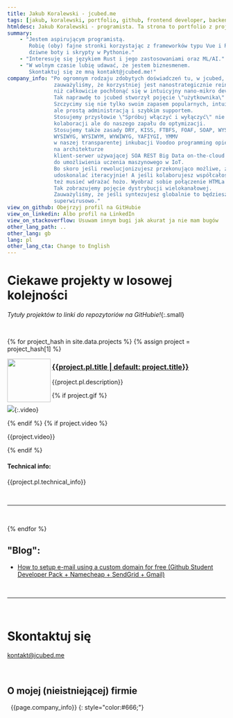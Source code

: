 ```yaml
---
title: Jakub Koralewski - jcubed.me
tags: [jakub, koralewski, portfolio, github, frontend developer, backend developer, vue, typescript, nuxt, javascript, js, ts, sass, scss, python, obs, rust]
htmldesc: Jakub Koralewski - programista. Ta strona to portfolio z projektami i info do kontaktu.
summary:
    - "Jestem aspirującym programistą.
       Robię (oby) fajne stronki korzystając z frameworków typu Vue i React,
       dziwne boty i skrypty w Pythonie."
    - "Interesuję się językiem Rust i jego zastosowaniami oraz ML/AI."
    - "W wolnym czasie lubię udawać, że jestem biznesmenem.
       Skontaktuj się ze mną kontakt@jcubed.me!"
company_info: "Po ogromnym rodzaju zdobytych doświadczeń tu, w jcubed,
               zauważyliśmy, że korzystniej jest nanostrategicznie reintermediować
               niż całkowicie pochłonąć się w intuicyjny nano-mikro development.
               Tak naprawdę to jcubed stworzył pojęcie \"użytkownika\".
               Szczycimy się nie tylko swoim zapasem popularnych, intuicyjnych funkcji,
               ale prostą administracją i szybkim supportem.
               Stosujemy przysłowie \"Spróbuj włączyć i wyłączyć\" nie tylko do
               kolaboracji ale do naszego zapału do optymizacji.
               Stosujemy także zasady DRY, KISS, FTBFS, FOAF, SOAP, WYSIAYG,
               WYSIWYG, WYSIWYM, WYWIWYG, YAFIYGI, YMMV
               w naszej transparentej inkubacji Voodoo programming opierającej się
               na architekturze
               klient-serwer używającej SOA REST Big Data on-the-cloud Agile
               do umożliwienia uczenia maszynowego w IoT.
               Bo skoro jeśli rewolucjonizujesz przekonująco możliwe, że będziesz musiał
               udoskonalać iteracyjnie! A jeśli kolaborujesz współcałościowo możesz
               też musieć wdrażać hożo. Wyobraź sobie połączenie HTMLa i COBOLa.
               Tak zobrazujemy pojęcie dystrybucji wielokanałowej.
               Zauważyliśmy, że jeśli syntezujesz globalnie to będziesz architektował
               superwirusowo."
view_on_github: Obejrzyj profil na GitHubie
view_on_linkedin: Albo profil na LinkedIn
view_on_stackoverflow: Usuwam innym bugi jak akurat ja nie mam bugów
other_lang_path: ..
other_lang: gb
lang: pl
other_lang_cta: Change to English
---
```


# Ciekawe projekty w losowej kolejności
*Tytuły projektów to linki do repozytoriów na GitHubie!*{:.small}

&nbsp;

{% for project_hash in site.data.projects %}
{% assign project = project_hash[1] %}


<img src="{{project.img}}" width="100" align="left" />

### <a href="{{project.links.github}}" target="_blank"> {{project.pl.title | default: project.title}} </a>

{{project.pl.description}}

{% if project.gif %}

![]({{project.gif}}){:.video}

{% endif %}
{% if project.video %}

{{project.video}}

{% endif %}

#### Technical info:

{{project.pl.technical_info}}

&nbsp;
<hr/>
&nbsp;

{% endfor %}

## "Blog":

- [How to setup e-mail using a custom domain for free (Github Student Developer Pack + Namecheap + SendGrid + Gmail)](./blog/free-email.md)

&nbsp;
<hr/>
&nbsp;

# Skontaktuj się

<a href="mailto:kontakt@jcubed.me?subject=Witam%2C+tam%21&body=Jeste%C5%9B+niesamowity%21+Jak+to+zrobi%C5%82e%C5%9B%3F">kontakt@jcubed.me</a>

&nbsp;

## O mojej (nieistniejącej) firmie

&nbsp;
{{page.company_info}}
{: style="color:#666;"}
